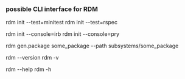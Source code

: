 ### possible CLI interface for RDM

rdm init --test=minitest
rdm init --test=rspec

rdm init --console=irb
rdm init --console=pry

rdm gen.package some_package --path subsystems/some_package

rdm --version
rdm -v

rdm --help
rdm -h
